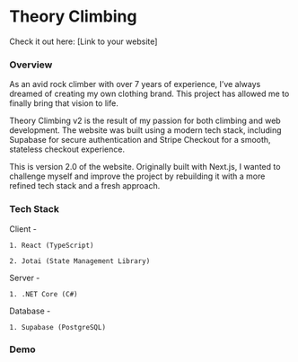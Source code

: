 # Theory Climbing
Check it out here: [Link to your website]

### Overview
As an avid rock climber with over 7 years of experience, I’ve always dreamed of creating my own clothing brand. This project has allowed me to finally bring that vision to life.

Theory Climbing v2 is the result of my passion for both climbing and web development. The website was built using a modern tech stack, including Supabase for secure authentication and Stripe Checkout for a smooth, stateless checkout experience.

This is version 2.0 of the website. Originally built with Next.js, I wanted to challenge myself and improve the project by rebuilding it with a more refined tech stack and a fresh approach.

### Tech Stack
Client - 

    1. React (TypeScript)

    2. Jotai (State Management Library)

Server -

    1. .NET Core (C#)
    
Database -

    1. Supabase (PostgreSQL)

### Demo
